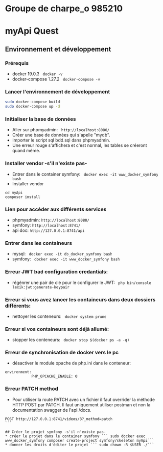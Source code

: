# Groupe de charpe_o 985210

# myApi Quest

## Environnement et développement

### Prérequis

* docker 19.0.3 ``` docker -v```
* docker-compose 1.27.2  ``` docker-compose -v```

### Lancer l'environnement de développement
```bash 
sudo docker-compose build
sudo docker-compose up -d
```

### Initialiser la base de données
* Aller sur phpmyadmin:  ``` http://localhost:8080/```
* Créer une base de données qui s'apelle "mydb".
* Importer le script sql bdd.sql dans phpmyadmin.
* Une erreur rouge s'affichera et c'est normal, les tables se créeront quand même.

### Installer vendor -s'il n'existe pas-
* Entrer dans le container symfony: ``` docker exec -it www_docker_symfony bash```
* Installer vendor 
``` 
cd myApi
composer install
```

### Lien pour accéder aux différents services
* phpmyadmin:  ```http://localhost:8080/```
* symfony: ```http://localhost:8741/```
* api doc: ```http://127.0.0.1:8741/api```

### Entrer dans les containeurs
* mysql:  ``` docker exec -it db_docker_symfony bash```
* symfony: ``` docker exec -it www_docker_symfony bash```

### Erreur JWT bad configuration credantials:
* régénrer une pair de clé pour le configurer le JWT: ``` php bin/console lexik:jwt:generate-keypair```

### Erreur si vous avez lancer les containeurs dans deux dossiers différents:
* nettoyer les conteneurs: ``` docker system prune```

### Erreur si vos containeurs sont déjà allumé:
* stopper les conteneurs: ``` docker stop $(docker ps -a -q)```

### Erreur de synchronisation de docker vers le pc
* désactiver le module opache de php.ini dans le conteneur: 
``` 
environment:
            PHP_OPCACHE_ENABLE: 0
```

### Erreur PATCH method
* Pour utiliser la route PATCH avec un fichier il faut overrider la méthode HTTP POST par PATCH. Il faut uniquement
utiliser postman et non la documentation swagger de l'api /docs.
````
POST http://127.0.0.1:8741/videos/3?_method=patch
```

## Créer le projet symfony -s'il n'existe pas-
* créer le projet dans le container symfony ``` sudo docker exec www_docker_symfony composer create-project symfony/skeleton myApi```
* donner les droits d'éditer le projet ``` sudo chown -R $USER ./```

